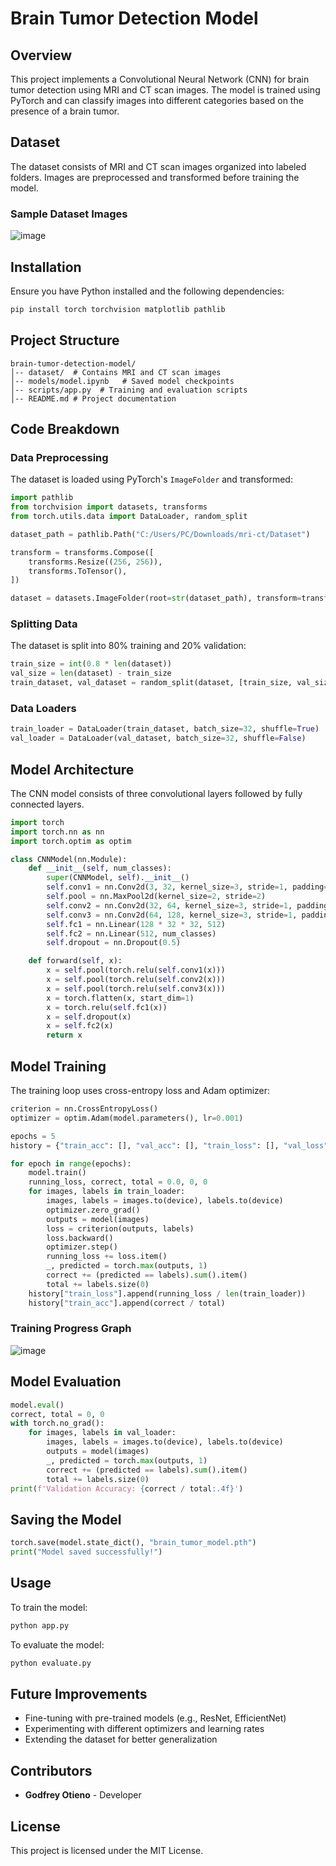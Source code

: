 # Brain Tumor Detection Model

## Overview
This project implements a Convolutional Neural Network (CNN) for brain tumor detection using MRI and CT scan images. The model is trained using PyTorch and can classify images into different categories based on the presence of a brain tumor.

## Dataset
The dataset consists of MRI and CT scan images organized into labeled folders. Images are preprocessed and transformed before training the model.

### Sample Dataset Images


![image](https://github.com/user-attachments/assets/9a432af9-e1b1-4f90-8eb6-74aeb2aa0c0a)


## Installation
Ensure you have Python installed and the following dependencies:
```bash
pip install torch torchvision matplotlib pathlib
```

## Project Structure
```
brain-tumor-detection-model/
│-- dataset/  # Contains MRI and CT scan images
│-- models/model.ipynb   # Saved model checkpoints
│-- scripts/app.py  # Training and evaluation scripts
│-- README.md # Project documentation
```

## Code Breakdown

### Data Preprocessing
The dataset is loaded using PyTorch's `ImageFolder` and transformed:
```python
import pathlib
from torchvision import datasets, transforms
from torch.utils.data import DataLoader, random_split

dataset_path = pathlib.Path("C:/Users/PC/Downloads/mri-ct/Dataset")

transform = transforms.Compose([
    transforms.Resize((256, 256)),
    transforms.ToTensor(),
])

dataset = datasets.ImageFolder(root=str(dataset_path), transform=transform)
```

### Splitting Data
The dataset is split into 80% training and 20% validation:
```python
train_size = int(0.8 * len(dataset))
val_size = len(dataset) - train_size
train_dataset, val_dataset = random_split(dataset, [train_size, val_size])
```

### Data Loaders
```python
train_loader = DataLoader(train_dataset, batch_size=32, shuffle=True)
val_loader = DataLoader(val_dataset, batch_size=32, shuffle=False)
```

## Model Architecture
The CNN model consists of three convolutional layers followed by fully connected layers.
```python
import torch
import torch.nn as nn
import torch.optim as optim

class CNNModel(nn.Module):
    def __init__(self, num_classes):
        super(CNNModel, self).__init__()
        self.conv1 = nn.Conv2d(3, 32, kernel_size=3, stride=1, padding=1)
        self.pool = nn.MaxPool2d(kernel_size=2, stride=2)
        self.conv2 = nn.Conv2d(32, 64, kernel_size=3, stride=1, padding=1)
        self.conv3 = nn.Conv2d(64, 128, kernel_size=3, stride=1, padding=1)
        self.fc1 = nn.Linear(128 * 32 * 32, 512)
        self.fc2 = nn.Linear(512, num_classes)
        self.dropout = nn.Dropout(0.5)

    def forward(self, x):
        x = self.pool(torch.relu(self.conv1(x)))
        x = self.pool(torch.relu(self.conv2(x)))
        x = self.pool(torch.relu(self.conv3(x)))
        x = torch.flatten(x, start_dim=1)
        x = torch.relu(self.fc1(x))
        x = self.dropout(x)
        x = self.fc2(x)
        return x
```

## Model Training
The training loop uses cross-entropy loss and Adam optimizer:
```python
criterion = nn.CrossEntropyLoss()
optimizer = optim.Adam(model.parameters(), lr=0.001)

epochs = 5
history = {"train_acc": [], "val_acc": [], "train_loss": [], "val_loss": []}

for epoch in range(epochs):
    model.train()
    running_loss, correct, total = 0.0, 0, 0
    for images, labels in train_loader:
        images, labels = images.to(device), labels.to(device)
        optimizer.zero_grad()
        outputs = model(images)
        loss = criterion(outputs, labels)
        loss.backward()
        optimizer.step()
        running_loss += loss.item()
        _, predicted = torch.max(outputs, 1)
        correct += (predicted == labels).sum().item()
        total += labels.size(0)
    history["train_loss"].append(running_loss / len(train_loader))
    history["train_acc"].append(correct / total)
```

### Training Progress Graph



![image](https://github.com/user-attachments/assets/4c266750-f366-4c69-b216-0d636cf282f1)

## Model Evaluation
```python
model.eval()
correct, total = 0, 0
with torch.no_grad():
    for images, labels in val_loader:
        images, labels = images.to(device), labels.to(device)
        outputs = model(images)
        _, predicted = torch.max(outputs, 1)
        correct += (predicted == labels).sum().item()
        total += labels.size(0)
print(f'Validation Accuracy: {correct / total:.4f}')
```

## Saving the Model
```python
torch.save(model.state_dict(), "brain_tumor_model.pth")
print("Model saved successfully!")
```

## Usage
To train the model:
```bash
python app.py
```
To evaluate the model:
```bash
python evaluate.py
```

## Future Improvements
- Fine-tuning with pre-trained models (e.g., ResNet, EfficientNet)
- Experimenting with different optimizers and learning rates
- Extending the dataset for better generalization

## Contributors
- **Godfrey Otieno** - Developer

## License
This project is licensed under the MIT License.


